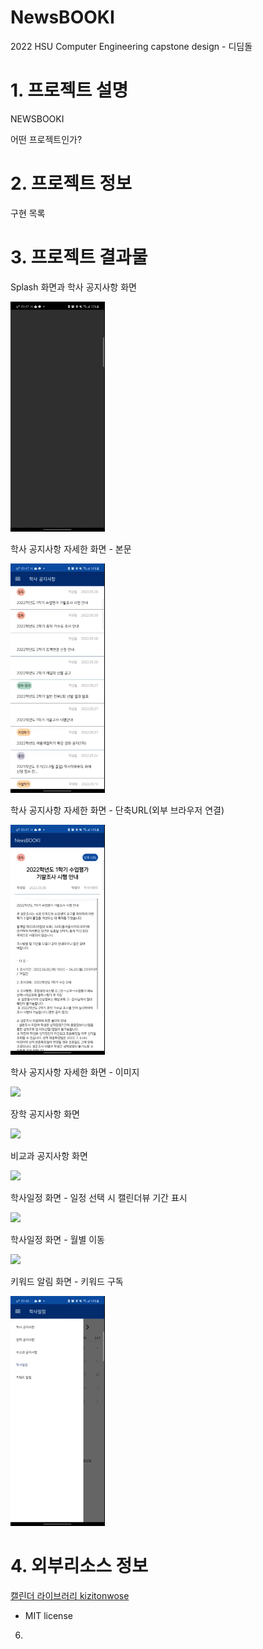 # NewsBOOKI
2022 HSU Computer Engineering capstone design - 디딤돌

# 1. 프로젝트 설명
NEWSBOOKI


어떤 프로젝트인가?

# 2. 프로젝트 정보
구현 목록

# 3. 프로젝트 결과물
Splash 화면과 학사 공지사항 화면

<img width="30%" src="https://github.com/vvxxvxt/NewsBOOKI/blob/2458ef51ee1fd5327d065fed3f5bd4ce68ee0e7f/Project%20Asset/1.gif"/>

학사 공지사항 자세한 화면 - 본문

<img width="30%" src="https://github.com/vvxxvxt/NewsBOOKI/blob/2458ef51ee1fd5327d065fed3f5bd4ce68ee0e7f/Project%20Asset/2.gif"/>

학사 공지사항 자세한 화면 - 단축URL(외부 브라우저 연결)

<img width="30%" src="https://github.com/vvxxvxt/NewsBOOKI/blob/2458ef51ee1fd5327d065fed3f5bd4ce68ee0e7f/Project%20Asset/3.gif"/>

학사 공지사항 자세한 화면 - 이미지

<img width="30%" src="{https://github.com/vvxxvxt/NewsBOOKI/blob/2458ef51ee1fd5327d065fed3f5bd4ce68ee0e7f/Project%20Asset/4.gif"/>

장학 공지사항 화면

<img width="30%" src="{https://github.com/vvxxvxt/NewsBOOKI/blob/2458ef51ee1fd5327d065fed3f5bd4ce68ee0e7f/Project%20Asset/5.gif"/>

비교과 공지사항 화면

<img width="30%" src="{https://github.com/vvxxvxt/NewsBOOKI/blob/2458ef51ee1fd5327d065fed3f5bd4ce68ee0e7f/Project%20Asset/6.gif"/>

학사일정 화면 - 일정 선택 시 캘린더뷰 기간 표시

<img width="30%" src="{https://github.com/vvxxvxt/NewsBOOKI/blob/2458ef51ee1fd5327d065fed3f5bd4ce68ee0e7f/Project%20Asset/8.gif"/>

학사일정 화면 - 월별 이동

<img width="30%" src="{https://github.com/vvxxvxt/NewsBOOKI/blob/2458ef51ee1fd5327d065fed3f5bd4ce68ee0e7f/Project%20Asset/9.gif"/>

키워드 알림 화면 - 키워드 구독

<img width="30%" src="https://github.com/vvxxvxt/NewsBOOKI/blob/2458ef51ee1fd5327d065fed3f5bd4ce68ee0e7f/Project%20Asset/10.gif"/>



# 4. 외부리소스 정보
[캘린더 라이브러리 kizitonwose](https://github.com/kizitonwose/CalendarView)
- MIT license

6. 


